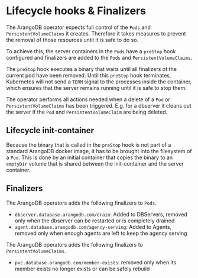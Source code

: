 # Lifecycle hooks & Finalizers

The ArangoDB operator expects full control of the `Pods` and `PersistentVolumeClaims` it creates.
Therefore it takes measures to prevent the removal of those resources
until it is safe to do so.

To achieve this, the server containers in the `Pods` have
a `preStop` hook configured and finalizers are added to the `Pods`
and `PersistentVolumeClaims`.

The `preStop` hook executes a binary that waits until all finalizers of
the current pod have been removed.
Until this `preStop` hook terminates, Kubernetes will not send a `TERM` signal
to the processes inside the container, which ensures that the server remains running
until it is safe to stop them.

The operator performs all actions needed when a delete of a `Pod` or
`PersistentVolumeClaims` has been triggered.
E.g. for a dbserver it cleans out the server if the `Pod` and `PersistentVolumeClaim` are being deleted.

## Lifecycle init-container

Because the binary that is called in the `preStop` hook is not part of a standard
ArangoDB docker image, it has to be brought into the filesystem of a `Pod`.
This is done by an initial container that copies the binary to an `emptyDir` volume that
is shared between the init-container and the server container.

## Finalizers

The ArangoDB operators adds the following finalizers to `Pods`.

- `dbserver.database.arangodb.com/drain`: Added to DBServers, removed only when the dbserver can be restarted or is completely drained
- `agent.database.arangodb.com/agency-serving`: Added to Agents, removed only when enough agents are left to keep the agency serving

The ArangoDB operators adds the following finalizers to `PersistentVolumeClaims`.

- `pvc.database.arangodb.com/member-exists`: removed only when its member exists no longer exists or can be safely rebuild
